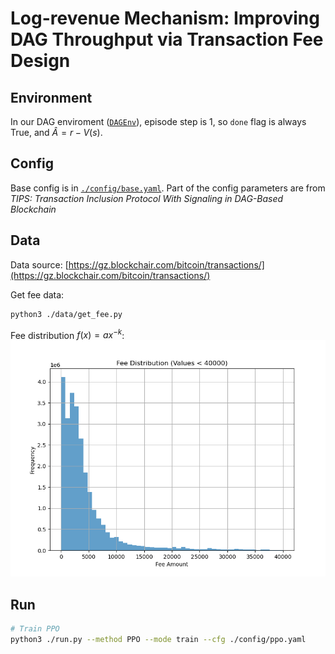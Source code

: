 Log-revenue Mechanism: Improving DAG Throughput via Transaction Fee Design
=======

Environment
-----

In our DAG enviroment ([`DAGEnv`](./envs/DAGEnv.py)), episode step is 1, so `done` flag is always True, and $\hat{A}=r-V(s)$.

Config
-----

Base config is in [`./config/base.yaml`](./config/base.yaml). Part of the config parameters are from _TIPS: Transaction Inclusion Protocol With Signaling in DAG-Based Blockchain_

Data
-----

Data source: [https://gz.blockchair.com/bitcoin/transactions/](https://gz.blockchair.com/bitcoin/transactions/)

Get fee data:

```bash
python3 ./data/get_fee.py
```

Fee distribution $f(x)=ax^{-k}$:
![fee distribution](./assets/fee_distribution.png)

Run
-----

```bash
# Train PPO
python3 ./run.py --method PPO --mode train --cfg ./config/ppo.yaml
```
